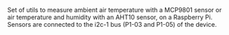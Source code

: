 Set of utils to measure ambient air temperature with a MCP9801 sensor or 
air temperature and humidity with an AHT10 sensor, on a Raspberry Pi.
Sensors are connected to the i2c-1 bus (P1-03 and P1-05) of the device.